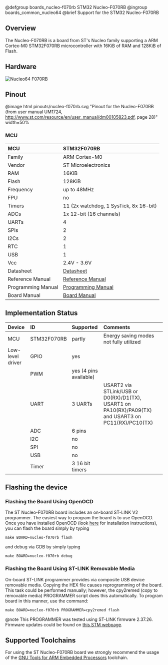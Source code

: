 @defgroup    boards_nucleo-f070rb STM32 Nucleo-F070RB
@ingroup     boards_common_nucleo64
@brief       Support for the STM32 Nucleo-F070RB

## Overview

The Nucleo-F070RB is a board from ST's Nucleo family supporting a ARM Cortex-M0
STM32F070RB microcontroller with 16KiB of RAM and 128KiB of Flash.

## Hardware

![Nucleo64 F070RB](http://www.open-electronics.org/wp-content/uploads/2015/08/Figura2-500x467.png)

## Pinout

@image html pinouts/nucleo-f070rb.svg "Pinout for the Nucleo-F070RB (from user manual UM1724, http://www.st.com/resource/en/user_manual/dm00105823.pdf, page 28)" width=50%

### MCU
| MCU                   | STM32F070RB                                                                           |
|:--------------------- |:------------------------------------------------------------------------------------- |
| Family                | ARM Cortex-M0                                                                         |
| Vendor                | ST Microelectronics                                                                   |
| RAM                   | 16KiB                                                                                 |
| Flash                 | 128KiB                                                                                |
| Frequency             | up to 48MHz                                                                           |
| FPU                   | no                                                                                    |
| Timers                | 11 (2x watchdog, 1 SysTick, 8x 16-bit)                                                |
| ADCs                  | 1x 12-bit (16 channels)                                                               |
| UARTs                 | 4                                                                                     |
| SPIs                  | 2                                                                                     |
| I2Cs                  | 2                                                                                     |
| RTC                   | 1                                                                                     |
| USB                   | 1                                                                                     |
| Vcc                   | 2.4V - 3.6V                                                                           |
| Datasheet             | [Datasheet](http://www.st.com/resource/en/datasheet/stm32f070rb.pdf)                  |
| Reference Manual      | [Reference Manual](https://www.st.com/resource/en/reference_manual/dm00091010.pdf)    |
| Programming Manual    | [Programming Manual](http://www.st.com/resource/en/programming_manual/dm00051352.pdf) |
| Board Manual          | [Board Manual](http://www.st.com/resource/en/user_manual/dm00105823.pdf)              |



## Implementation Status
| Device | ID        | Supported | Comments  |
|:------------- |:------------- |:------------- |:------------- |
| MCU        | STM32F070RB   | partly    | Energy saving modes not fully utilized |
| Low-level driver | GPIO    | yes       | |
|        | PWM       | yes (4 pins available)    |  |
|        | UART      | 3 UARTs       | USART2 via STLink/USB or D0(RX)/D1(TX), USART1 on PA10(RX)/PA09(TX) and USART3 on PC11(RX)/PC10(TX) |
|        | ADC       | 6 pins        | |
|        | I2C       | no        | |
|        | SPI       | no        | |
|        | USB       | no        | |
|        | Timer     | 3 16 bit timers       | |


## Flashing the device

### Flashing the Board Using OpenOCD

The ST Nucleo-F070RB board includes an on-board ST-LINK V2 programmer. The
easiest way to program the board is to use OpenOCD. Once you have installed
OpenOCD (look [here](https://github.com/RIOT-OS/RIOT/wiki/OpenOCD) for
installation instructions), you can flash the board simply by typing

```
make BOARD=nucleo-f070rb flash
```
and debug via GDB by simply typing
```
make BOARD=nucleo-f070rb debug
```

### Flashing the Board Using ST-LINK Removable Media

On-board ST-LINK programmer provides via composite USB device removable media.
Copying the HEX file causes reprogramming of the board. This task
could be performed manually; however, the cpy2remed (copy to removable
media) PROGRAMMER script does this automatically. To program board in
this manner, use the command:
```
make BOARD=nucleo-f070rb PROGRAMMER=cpy2remed flash
```
@note This PROGRAMMER was tested using ST-LINK firmware 2.37.26. Firmware updates
could be found on [this STM webpage](https://www.st.com/en/development-tools/stsw-link007.html).

## Supported Toolchains
For using the ST Nucleo-F070RB board we strongly recommend the usage of the
[GNU Tools for ARM Embedded Processors](https://launchpad.net/gcc-arm-embedded)
toolchain.
